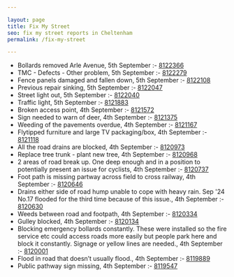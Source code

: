 ```yaml
---

layout: page
title: Fix My Street
seo: fix my street reports in Cheltenham
permalink: /fix-my-street

---
```


<!-- fix_marker starts -->

- Bollards removed Arle Avenue, 5th September :- [8122366](https://www.fixmystreet.com/report/8122366)
- TMC - Defects - Other problem, 5th September :- [8122279](https://www.fixmystreet.com/report/8122279)
- Fence panels damaged and fallen down, 5th September :- [8122108](https://www.fixmystreet.com/report/8122108)
- Previous repair sinking, 5th September :- [8122047](https://www.fixmystreet.com/report/8122047)
- Street light out, 5th September :- [8122040](https://www.fixmystreet.com/report/8122040)
- Traffic light, 5th September :- [8121883](https://www.fixmystreet.com/report/8121883)
- Broken access point, 4th September :- [8121572](https://www.fixmystreet.com/report/8121572)
- Sign needed to warn of deer, 4th September :- [8121375](https://www.fixmystreet.com/report/8121375)
- Weeding of the pavements overdue, 4th September :- [8121167](https://www.fixmystreet.com/report/8121167)
- Flytipped furniture and large TV packaging/box, 4th September :- [8121118](https://www.fixmystreet.com/report/8121118)
- All the road drains are blocked, 4th September :- [8120973](https://www.fixmystreet.com/report/8120973)
- Replace tree trunk - plant new tree, 4th September :- [8120968](https://www.fixmystreet.com/report/8120968)
- 2 areas of road break up. One deep enough and in a position to potentially present an issue for cyclists, 4th September :- [8120737](https://www.fixmystreet.com/report/8120737)
- Foot path is missing partway across field to cross railway, 4th September :- [8120646](https://www.fixmystreet.com/report/8120646)
- Drains either side of road hump unable to cope with heavy rain. Sep '24 No.17 flooded for the third time because of this issue., 4th September :- [8120630](https://www.fixmystreet.com/report/8120630)
- Weeds between road and footpath, 4th September :- [8120334](https://www.fixmystreet.com/report/8120334)
- Gulley blocked, 4th September :- [8120134](https://www.fixmystreet.com/report/8120134)
- Blocking emergency bollards constantly. These were installed so the fire service etc could access roads more easily but people park here and block it constantly. Signage or yellow lines are needed., 4th September :- [8120001](https://www.fixmystreet.com/report/8120001)
- Flood in road that doesn’t usually flood., 4th September :- [8119889](https://www.fixmystreet.com/report/8119889)
- Public pathway sign missing, 4th September :- [8119547](https://www.fixmystreet.com/report/8119547)

<!-- fix_marker ends -->